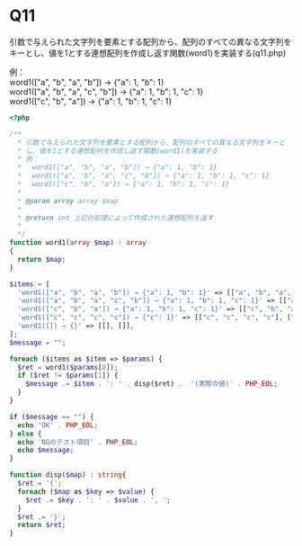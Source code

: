 # Q11
引数で与えられた文字列を要素とする配列から、配列のすべての異なる文字列をキーとし、値を1とする連想配列を作成し返す関数(word1)を実装する(q11.php)

例：  
 word1(["a", "b", "a", "b"]) → {"a": 1, "b": 1}  
 word1(["a", "b", "a", "c", "b"]) → {"a": 1, "b": 1, "c": 1}  
 word1(["c", "b", "a"]) → {"a": 1, "b": 1, "c": 1}

``` php
<?php

/**
  * 引数で与えられた文字列を要素とする配列から、配列のすべての異なる文字列をキーと
  * し、値を1とする連想配列を作成し返す関数(word1)を実装する
  * 例：
  * 　word1(["a", "b", "a", "b"]) → {"a": 1, "b": 1}
  * 　word1(["a", "b", "a", "c", "b"]) → {"a": 1, "b": 1, "c": 1}
  * 　word1(["c", "b", "a"]) → {"a": 1, "b": 1, "c": 1}
  *
  * @param array array $map
  * 
  * @return int 上記の処理によって作成された連想配列を返す
  * 
  */
function word1(array $map) : array
{
  return $map;
}

$items = [
  'word1(["a", "b", "a", "b"]) → {"a": 1, "b": 1}' => [["a", "b", "a", "b"], ["a"=>1, "b"=>1]],
  'word1(["a", "b", "a", "c", "b"]) → {"a": 1, "b": 1, "c": 1}' => [["a", "b", "a", "c", "b"], ["a"=>1, "b"=>1, "c"=>1]],
  'word1(["c", "b", "a"]) → {"a": 1, "b": 1, "c": 1}' => [["c", "b", "a"], ["a"=>1, "b"=>1, "c"=>1]],
  'word1(["c", "c", "c", "c"]) → {"c": 1}' => [["c", "c", "c", "c"], ["c"=>1]],
  'word1([]) → {}' => [[], []],
];
$message = "";

foreach ($items as $item => $params) {
  $ret = word1($params[0]);
  if ($ret != $params[1]) {
    $message .= $item . ': ' . disp($ret) .  '(実際の値)' . PHP_EOL;
  }
}

if ($message == "") {
  echo 'OK' . PHP_EOL;
} else {
  echo 'NGのテスト項目' . PHP_EOL;
  echo $message;
}

function disp($map) : string{
  $ret = '{';
  foreach ($map as $key => $value) {
    $ret .= $key . ': ' . $value . ', ';
  }
  $ret .= '}';
  return $ret;
}
```